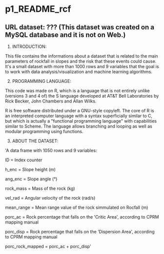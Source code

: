 # p1_README_rcf

  ## URL dataset: ??? (This dataset was created on a MySQL database and it is not on Web.)

1. INTRODUCTION:

  This file contains the informations about a dataset that is related to the main parameters of rockfall in slopes and the risk that these events could cause. It's a small dataset with more than 1000 rows and 9 variables that the goal is to work with data analysis/visualization and machine learning algorithms.

2. PROGRAMMING LANGUAGE:

  This code was made on R, which is a language that is not entirely unlike (versions 3 and 4 of) the S language developed at AT&T Bell Laboratories by Rick Becker, John Chambers and Allan Wilks.

  R is free software distributed under a GNU-style copyleft. The core of R is an interpreted computer language with a syntax superficially similar to C, but which is actually a "functional programming language" with capabilities similar to Scheme. The language allows branching and looping as well as modular programming using functions.

3. ABOUT THE DATASET:

  'A data frame with 1050 rows and 9 variables:

ID = Index counter

h_enc = Slope height (m)

ang_enc = Slope angle (°)

rock_mass = Mass of the rock (kg)

vel_rad = Angular velocity of the rock (rad/s)

mean_range = Mean range value of the rock simmulated on Rocfall (m)

porc_ac = Rock percentage that falls on the 'Critic Area', according to CPRM mapping manual

porc_disp = Rock percentage that falls on the 'Dispersion Area', according to CPRM mapping manual

porc_rock_mapped = porc_ac + porc_disp'
